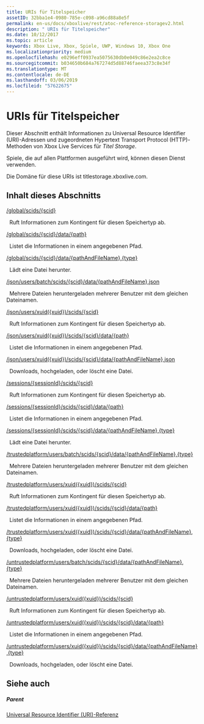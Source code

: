 ```yaml
---
title: URIs für Titelspeicher
assetID: 32bba1e4-0980-785e-c098-a96cd88a8e5f
permalink: en-us/docs/xboxlive/rest/atoc-reference-storagev2.html
description: " URIs für Titelspeicher"
ms.date: 10/12/2017
ms.topic: article
keywords: Xbox Live, Xbox, Spiele, UWP, Windows 10, Xbox One
ms.localizationpriority: medium
ms.openlocfilehash: e0296eff0937ea5075630db0e049c86e2ea2c8ce
ms.sourcegitcommit: b034650b684a767274d5d88746faeea373c8e34f
ms.translationtype: MT
ms.contentlocale: de-DE
ms.lasthandoff: 03/06/2019
ms.locfileid: "57622675"
---
```

# <a name="title-storage-uris"></a>URIs für Titelspeicher
 
Dieser Abschnitt enthält Informationen zu Universal Resource Identifier (URI)-Adressen und zugeordneten Hypertext Transport Protocol (HTTP)-Methoden von Xbox Live Services für *Titel Storage*.
 
Spiele, die auf allen Plattformen ausgeführt wird, können diesen Dienst verwenden.
 
Die Domäne für diese URIs ist titlestorage.xboxlive.com.
 
<a id="ID4EFB"></a>

 
## <a name="in-this-section"></a>Inhalt dieses Abschnitts

[/global/scids/{scid}](uri-globalscidsscid.md)

&nbsp;&nbsp;Ruft Informationen zum Kontingent für diesen Speichertyp ab.

[/global/scids/{scid}/data/{path}](uri-globalscidssciddatapath.md)

&nbsp;&nbsp;Listet die Informationen in einem angegebenen Pfad. 

[/global/scids/{scid}/data/{pathAndFileName},{type}](uri-globalscidssciddatapathandfilenametype.md)

&nbsp;&nbsp;Lädt eine Datei herunter.

[/json/users/batch/scids/{scid}/data/{pathAndFileName},json](uri-jsonusersbatchscidssciddatapathandfilenametype.md)

&nbsp;&nbsp;Mehrere Dateien heruntergeladen mehrerer Benutzer mit dem gleichen Dateinamen.

[/json/users/xuid({xuid})/scids/{scid}](uri-jsonusersxuidscidsscid.md)

&nbsp;&nbsp;Ruft Informationen zum Kontingent für diesen Speichertyp ab.

[/json/users/xuid({xuid})/scids/{scid}/data/{path}](uri-jsonusersxuidscidssciddatapath.md)

&nbsp;&nbsp;Listet die Informationen in einem angegebenen Pfad. 

[/json/users/xuid({xuid})/scids/{scid}/data/{pathAndFileName},json](uri-jsonusersxuidscidssciddatapathandfilenametype.md)

&nbsp;&nbsp;Downloads, hochgeladen, oder löscht eine Datei.

[/sessions/{sessionId}/scids/{scid}](uri-sessionssessionidscidsscid.md)

&nbsp;&nbsp;Ruft Informationen zum Kontingent für diesen Speichertyp ab.

[/sessions/{sessionId}/scids/{scid}/data/{path}](uri-sessionssessionidscidssciddatapath.md)

&nbsp;&nbsp;Listet die Informationen in einem angegebenen Pfad. 

[/sessions/{sessionId}/scids/{scid}/data/{pathAndFileName},{type}](uri-sessionssessionidscidssciddatapathandfilenametype.md)

&nbsp;&nbsp;Lädt eine Datei herunter.

[/trustedplatform/users/batch/scids/{scid}/data/{pathAndFileName},{type}](uri-trustedplatformusersbatchscidssciddatapathandfilenametype.md)

&nbsp;&nbsp;Mehrere Dateien heruntergeladen mehrerer Benutzer mit dem gleichen Dateinamen.

[/trustedplatform/users/xuid({xuid})/scids/{scid}](uri-trustedplatformusersxuidscidsscid.md)

&nbsp;&nbsp;Ruft Informationen zum Kontingent für diesen Speichertyp ab.

[/trustedplatform/users/xuid({xuid})/scids/{scid}/data/{path}](uri-trustedplatformusersxuidscidssciddatapath.md)

&nbsp;&nbsp;Listet die Informationen in einem angegebenen Pfad. 

[/trustedplatform/users/xuid({xuid})/scids/{scid}/data/{pathAndFileName},{type}](uri-trustedplatformusersxuidscidssciddatapathandfilenametype.md)

&nbsp;&nbsp;Downloads, hochgeladen, oder löscht eine Datei.

[/untrustedplatform/users/batch/scids/{scid}/data/{pathAndFileName},{type}](uri-untrustedplatformusersbatchscidssciddatapathandfilenametype.md)

&nbsp;&nbsp;Mehrere Dateien heruntergeladen mehrerer Benutzer mit dem gleichen Dateinamen.

[/untrustedplatform/users/xuid({xuid})/scids/{scid}](uri-untrustedplatformusersxuidscidsscid.md)

&nbsp;&nbsp;Ruft Informationen zum Kontingent für diesen Speichertyp ab.

[/untrustedplatform/users/xuid({xuid})/scids/{scid}/data/{path}](uri-untrustedplatformusersxuidscidssciddatapath.md)

&nbsp;&nbsp;Listet die Informationen in einem angegebenen Pfad. 

[/untrustedplatform/users/xuid({xuid})/scids/{scid}/data/{pathAndFileName},{type}](uri-untrustedplatformusersxuidscidssciddatapathandfilenametype.md)

&nbsp;&nbsp;Downloads, hochgeladen, oder löscht eine Datei.
 
<a id="ID4E5C"></a>

 
## <a name="see-also"></a>Siehe auch
 
<a id="ID4EAD"></a>

 
##### <a name="parent"></a>Parent 

[Universal Resource Identifier (URI)-Referenz](../atoc-xboxlivews-reference-uris.md)

   